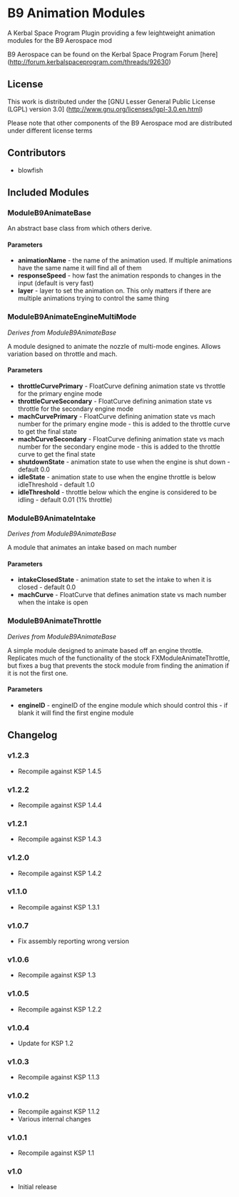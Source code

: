 # B9 Animation Modules

A Kerbal Space Program Plugin providing a few leightweight animation modules for the B9 Aerospace mod

B9 Aerospace can be found on the Kerbal Space Program Forum [here] (http://forum.kerbalspaceprogram.com/threads/92630)

## License

This work is distributed under the [GNU Lesser General Public License (LGPL) version 3.0] (http://www.gnu.org/licenses/lgpl-3.0.en.html)

Please note that other components of the B9 Aerospace mod are distributed under different license terms

## Contributors

* blowfish

## Included Modules

### ModuleB9AnimateBase

An abstract base class from which others derive.

#### Parameters

 * **animationName** - the name of the animation used.  If multiple animations have the same name it will find all of them
 * **responseSpeed** - how fast the animation responds to changes in the input (default is very fast)
 * **layer** - layer to set the animation on.  This only matters if there are multiple animations trying to control the same thing

### ModuleB9AnimateEngineMultiMode

*Derives from ModuleB9AnimateBase*

A module designed to animate the nozzle of multi-mode engines.  Allows variation based on throttle and mach.

#### Parameters

* **throttleCurvePrimary** - FloatCurve defining animation state vs throttle for the primary engine mode
* **throttleCurveSecondary** - FloatCurve defining animation state vs throttle for the secondary engine mode
* **machCurvePrimary** - FloatCurve defining animation state vs mach number for the primary engine mode - this is added to the throttle curve to get the final state
* **machCurveSecondary** - FloatCurve defining animation state vs mach number for the secondary engine mode - this is added to the throttle curve to get the final state
* **shutdownState** - animation state to use when the engine is shut down - default 0.0
* **idleState** - animation state to use when the engine throttle is below idleThreshold - default 1.0
* **idleThreshold** - throttle below which the engine is considered to be idling - default 0.01 (1% throttle)

### ModuleB9AnimateIntake

*Derives from ModuleB9AnimateBase*

A module that animates an intake based on mach number

#### Parameters

* **intakeClosedState** - animation state to set the intake to when it is closed - default 0.0
* **machCurve** - FloatCurve that defines animation state vs mach number when the intake is open

### ModuleB9AnimateThrottle

*Derives from ModuleB9AnimateBase*

A simple module designed to animate based off an engine throttle.  Replicates much of the functionality of the stock FXModuleAnimateThrottle, but fixes a bug that prevents the stock module from finding the animation if it is not the first one.

#### Parameters

* **engineID** - engineID of the engine module which should control this - if blank it will find the first engine module

## Changelog

### v1.2.3

* Recompile against KSP 1.4.5

### v1.2.2

* Recompile against KSP 1.4.4

### v1.2.1

* Recompile against KSP 1.4.3

### v1.2.0

* Recompile against KSP 1.4.2

### v1.1.0

* Recompile against KSP 1.3.1

### v1.0.7

* Fix assembly reporting wrong version

### v1.0.6

* Recompile against KSP 1.3

### v1.0.5

* Recompile against KSP 1.2.2

### v1.0.4

* Update for KSP 1.2

### v1.0.3

* Recompile against KSP 1.1.3

### v1.0.2

* Recompile against KSP 1.1.2
* Various internal changes

### v1.0.1

* Recompile against KSP 1.1

### v1.0

* Initial release

